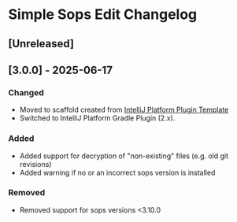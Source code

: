 <!-- Keep a Changelog guide -> https://keepachangelog.com -->

# Simple Sops Edit Changelog

## [Unreleased]

## [3.0.0] - 2025-06-17

### Changed
- Moved to scaffold created from [IntelliJ Platform Plugin Template](https://github.com/JetBrains/intellij-platform-plugin-template)
- Switched to IntelliJ Platform Gradle Plugin (2.x).

### Added
- Added support for decryption of "non-existing" files (e.g. old git revisions)
- Added warning if no or an incorrect sops version is installed 

### Removed
- Removed support for sops versions <3.10.0
